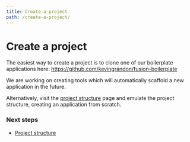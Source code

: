 ```yaml
---
title: Create a project
path: /create-a-project/
---
```


# Create a project

The easiest way to create a project is to clone one of our boilerplate applications here: https://github.com/kevingrandon/fusion-boilerplate

We are working on creating tools which will automatically scaffold a new application in the future.

Alternatively, visit the [project structure](/docs/getting-started/project-structure) page and emulate the project structure, creating an application from scratch.

### Next steps

* [Project structure](/docs/getting-started/project-structure)
